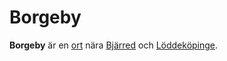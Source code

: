 # Borgeby

**Borgeby** är en [ort](ort.md) nära [Bjärred](Bjärred.md) och [Löddeköpinge](Löddeköpinge.md).
